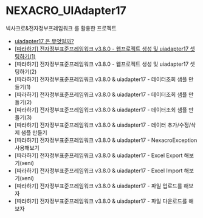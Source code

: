 # NEXACRO_UIAdapter17
넥사크로&amp;전자정부프레임워크 를 활용한 프로젝트

+ [uiadapter17 은 무엇일까?](https://www.playnexacro.com/#show:learn:1385)
+ [[따라하기] 전자정부표준프레임워크 v3.8.0 - 웹프로젝트 생성 및 uiadapter17 셋팅하기(1)]()
+ [따라하기] 전자정부표준프레임워크 v3.8.0 - 웹프로젝트 생성 및 uiadapter17 셋팅하기(2)
+ [따라하기] 전자정부표준프레임워크 v3.8.0 & uiadapter17 - 데이터조회 샘플 만들기(1)
+ [따라하기] 전자정부표준프레임워크 v3.8.0 & uiadapter17 - 데이터조회 샘플 만들기(2)
+ [따라하기] 전자정부표준프레임워크 v3.8.0 & uiadapter17 - 데이터조회 샘플 만들기(3)
+ [따라하기] 전자정부표준프레임워크 v3.8.0 & uiadapter17 - 데이터 추가/수정/삭제 샘플 만들기
+ [따라하기] 전자정부표준프레임워크 v3.8.0 & uiadapter17 - NexacroException 사용해보기
+ [따라하기] 전자정부표준프레임워크 v3.8.0 & uiadapter17 - Excel Export 해보기(xeni)
+ [따라하기] 전자정부표준프레임워크 v3.8.0 & uiadapter17 - Excel Import 해보기(xeni)
+ [따라하기] 전자정부표준프레임워크 v3.8.0 & uiadapter17 - 파일 업로드를 해보자
+ [따라하기] 전자정부표준프레임워크 v3.8.0 & uiadapter17 - 파일 다운로드를 해보자
